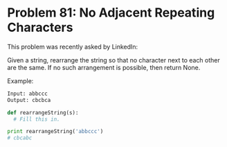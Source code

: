 # Problem 81: No Adjacent Repeating Characters

This problem was recently asked by LinkedIn:

Given a string, rearrange the string so that no character next to each other are the same. If no such arrangement is possible, then return None.

Example:

```bash
Input: abbccc
Output: cbcbca
```

```python
def rearrangeString(s):
  # Fill this in.

print rearrangeString('abbccc')
# cbcabc
```
